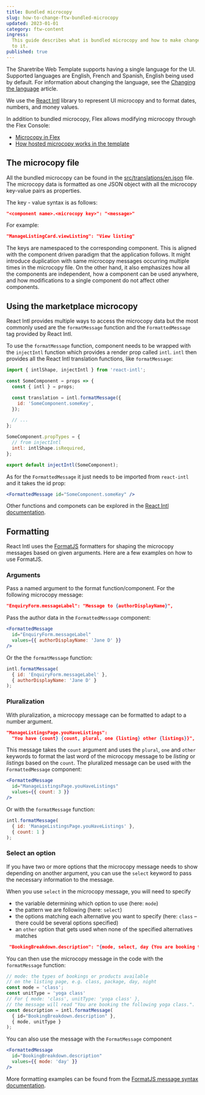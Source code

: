 ```yaml
---
title: Bundled microcopy
slug: how-to-change-ftw-bundled-microcopy
updated: 2023-01-01
category: ftw-content
ingress:
  This guide describes what is bundled microcopy and how to make changes
  to it.
published: true
---
```


The Sharetribe Web Template supports having a single language for the
UI. Supported languages are English, French and Spanish, English being
used by default. For information about changing the language, see the
[Changing the language](/ftw/how-to-change-ftw-language/) article.

We use the [React Intl](https://github.com/yahoo/react-intl) library to
represent UI microcopy and to format dates, numbers, and money values.

In addition to bundled microcopy, Flex allows modifying microcopy
through the Flex Console:

- [Microcopy in Flex](/concepts/microcopy/)
- [How hosted microcopy works in the template](/ftw/hosted-microcopy/)

## The microcopy file

All the bundled microcopy can be found in the
[src/translations/en.json](https://github.com/sharetribe/ftw-x/blob/master/src/translations/en.json)
file. The microcopy data is formatted as one JSON object with all the
microcopy key-value pairs as properties.

The key - value syntax is as follows:

```json
"<component name>.<microcopy key>": "<message>"
```

For example:

```json
"ManageListingCard.viewListing": "View listing"
```

The keys are namespaced to the corresponding component. This is aligned
with the component driven paradigm that the application follows. It
might introduce duplication with same microcopy messages occurring
multiple times in the microcopy file. On the other hand, it also
emphasizes how all the components are independent, how a component can
be used anywhere, and how modifications to a single component do not
affect other components.

## Using the marketplace microcopy

React Intl provides multiple ways to access the microcopy data but the
most commonly used are the `formatMessage` function and the
`FormattedMessage` tag provided by React Intl.

To use the `formatMessage` function, component needs to be wrapped with
the `injectIntl` function which provides a render prop called `intl`.
`intl` then provides all the React Intl translation functions, like
`formatMessage`:

```js
import { intlShape, injectIntl } from 'react-intl';

const SomeComponent = props => {
  const { intl } = props;

  const translation = intl.formatMessage({
    id: 'SomeComponent.someKey',
  });

  // ...
};

SomeComponent.propTypes = {
  // from injectIntl
  intl: intlShape.isRequired,
};

export default injectIntl(SomeComponent);
```

As for the `FormattedMessage` it just needs to be imported from
`react-intl` and it takes the id prop:

```jsx
<FormattedMessage id="SomeComponent.someKey" />
```

Other functions and componets can be explored in the
[React Intl documentation](https://github.com/yahoo/react-intl/wiki).

## Formatting

React Intl uses the [FormatJS](https://formatjs.io/) formatters for
shaping the microcopy messages based on given arguments. Here are a few
examples on how to use FormatJS.

### Arguments

Pass a named argument to the format function/component. For the
following microcopy message:

```json
"EnquiryForm.messageLabel": "Message to {authorDisplayName}",
```

Pass the author data in the `FormattedMessage` component:

```jsx
<FormattedMessage
  id="EnquiryForm.messageLabel"
  values={{ authorDisplayName: 'Jane D' }}
/>
```

Or the the `formatMessage` function:

```js
intl.formatMessage(
  { id: 'EnquiryForm.messageLabel' },
  { authorDisplayName: 'Jane D' }
);
```

### Pluralization

With pluralization, a microcopy message can be formatted to adapt to a
number argument.

```json
"ManageListingsPage.youHaveListings":
  "You have {count} {count, plural, one {listing} other {listings}}",
```

This message takes the `count` argument and uses the `plural`, `one` and
`other` keywords to format the last word of the microcopy message to be
_listing_ or _listings_ based on the `count`. The pluralized message can
be used with the `FormattedMessage` component:

```jsx
<FormattedMessage
  id="ManageListingsPage.youHaveListings"
  values={{ count: 3 }}
/>
```

Or with the `formatMessage` function:

```js
intl.formatMessage(
  { id: 'ManageListingsPage.youHaveListings' },
  { count: 1 }
);
```

### Select an option

If you have two or more options that the microcopy message needs to show
depending on another argument, you can use the `select` keyword to pass
the necessary information to the message.

When you use `select` in the microcopy message, you will need to specify

- the variable determining which option to use (here: `mode`)
- the pattern we are following (here: `select`)
- the options matching each alternative you want to specify (here:
  `class` – there could be several options specified)
- an `other` option that gets used when none of the specified
  alternatives matches

```json
 "BookingBreakdown.description": "{mode, select, day {You are booking the following days:} night {You are booking the following nights:} other {You are booking the following {unitType}:}}"
```

You can then use the microcopy message in the code with the
`formatMessage` function:

```js
// mode: the types of bookings or products available
// on the listing page, e.g. class, package, day, night
const mode = 'class';
const unitType = 'yoga class'
// For { mode: 'class', unitType: 'yoga class' },
// the message will read "You are booking the following yoga class.".
const description = intl.formatMessage(
  { id="BookingBreakdown.description" },
  { mode, unitType }
);
```

You can also use the message with the `FormatMessage` component

```jsx
<FormattedMessage
  id="BookingBreakdown.description"
  values={{ mode: 'day' }}
/>
```

More formatting examples can be found from the
[FormatJS message syntax documentation](https://formatjs.io/docs/core-concepts/icu-syntax/).
